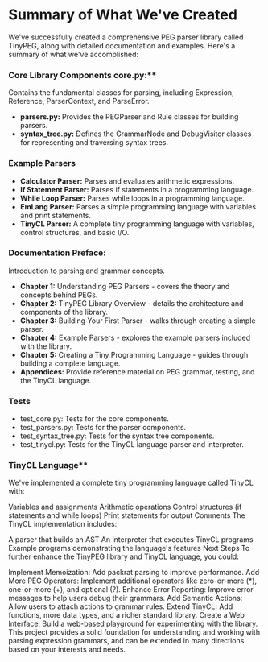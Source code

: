 # Summary of What We've Created
We've successfully created a comprehensive PEG parser library called TinyPEG, along with detailed documentation and examples. Here's a summary of what we've accomplished:

### Core Library Components core.py:** 
Contains the fundamental classes for parsing, including Expression, Reference, ParserContext, and ParseError.
 - **parsers.py:** Provides the PEGParser and Rule classes for building parsers.
 - **syntax_tree.py:** Defines the GrammarNode and DebugVisitor classes for representing and traversing syntax trees.

### Example Parsers
 - **Calculator Parser:** Parses and evaluates arithmetic expressions.
 - **If Statement Parser:** Parses if statements in a programming language.
 - **While Loop Parser:** Parses while loops in a programming language.
 - **EmLang Parser:** Parses a simple programming language with variables and print statements.
 - **TinyCL Parser:** A complete tiny programming language with variables, control structures, and basic I/O.

### Documentation Preface:
Introduction to parsing and grammar concepts.
- **Chapter 1:** Understanding PEG Parsers - covers the theory and concepts behind PEGs.
- **Chapter 2:** TinyPEG Library Overview - details the architecture and components of the library.
- **Chapter 3:** Building Your First Parser - walks through creating a simple parser.
- **Chapter 4:** Example Parsers - explores the example parsers included with the library.
- **Chapter 5:** Creating a Tiny Programming Language - guides through building a complete language.
- **Appendices:** Provide reference material on PEG grammar, testing, and the TinyCL language. 
 
### Tests
- test_core.py: Tests for the core components.
- test_parsers.py: Tests for the parser components.
- test_syntax_tree.py: Tests for the syntax tree components.
- test_tinycl.py: Tests for the TinyCL language parser and interpreter.

### TinyCL Language**
We've implemented a complete tiny programming language called TinyCL with:

Variables and assignments
Arithmetic operations
Control structures (if statements and while loops)
Print statements for output
Comments
The TinyCL implementation includes:

A parser that builds an AST
An interpreter that executes TinyCL programs
Example programs demonstrating the language's features
Next Steps
To further enhance the TinyPEG library and TinyCL language, you could:

Implement Memoization: Add packrat parsing to improve performance.
Add More PEG Operators: Implement additional operators like zero-or-more (*), one-or-more (+), and optional (?).
Enhance Error Reporting: Improve error messages to help users debug their grammars.
Add Semantic Actions: Allow users to attach actions to grammar rules.
Extend TinyCL: Add functions, more data types, and a richer standard library.
Create a Web Interface: Build a web-based playground for experimenting with the library.
This project provides a solid foundation for understanding and working with parsing expression grammars, and can be extended in many directions based on your interests and needs.
